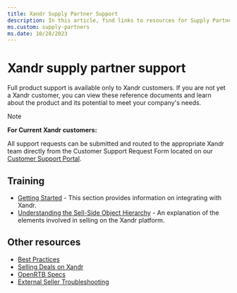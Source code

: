 ```yaml
---
title: Xandr Supply Partner Support
description: In this article, find links to resources for Supply Partners.
ms.custom: supply-partners
ms.date: 10/28/2023
---
```


# Xandr supply partner support

Full product support is available only to Xandr customers. If you are not yet a Xandr customer, you can view these reference documents and learn about the product and its potential to meet your company's needs.

> [!NOTE]
> **For Current Xandr customers:**  
>
> All support requests can be submitted and routed to the appropriate Xandr team directly from the Customer Support Request Form located on our [Customer Support Portal](https://help.xandr.com/).

## Training

- [Getting Started](getting-started.md) - This section provides information on integrating with Xandr.
- [Understanding the Sell-Side Object Hierarchy](understanding-the-sell-side-object-hierarchy.md) - An explanation of the elements involved in selling on the Xandr platform.

## Other resources

- [Best Practices](best-practices.md)
- [Selling Deals on Xandr](selling-deals-on-xandr.md)
- [OpenRTB Specs](openrtb-specs.md)
- [External Seller Troubleshooting](external-seller-troubleshooting.md)
